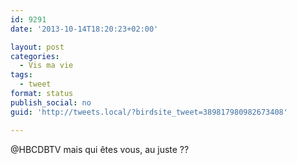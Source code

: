 ```yaml
---
id: 9291
date: '2013-10-14T18:20:23+02:00'

layout: post
categories:
  - Vis ma vie
tags:
  - tweet
format: status
publish_social: no
guid: 'http://tweets.local/?birdsite_tweet=389817980982673408'

---
```


@HBCDBTV mais qui êtes vous, au juste ??